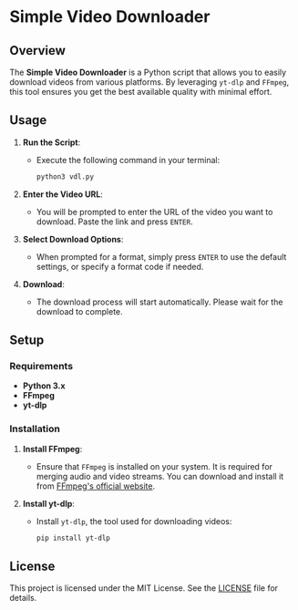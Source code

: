 # Simple Video Downloader

## Overview

The **Simple Video Downloader** is a Python script that allows you to easily download videos from various platforms. By leveraging `yt-dlp` and `FFmpeg`, this tool ensures you get the best available quality with minimal effort.

## Usage

1. **Run the Script**:
   - Execute the following command in your terminal:
     ```bash
     python3 vdl.py
     ```

2. **Enter the Video URL**:
   - You will be prompted to enter the URL of the video you want to download. Paste the link and press `ENTER`.

3. **Select Download Options**:
   - When prompted for a format, simply press `ENTER` to use the default settings, or specify a format code if needed.

4. **Download**:
   - The download process will start automatically. Please wait for the download to complete.

## Setup

### Requirements

- **Python 3.x**
- **FFmpeg**
- **yt-dlp**

### Installation

1. **Install FFmpeg**:
   - Ensure that `FFmpeg` is installed on your system. It is required for merging audio and video streams. You can download and install it from [FFmpeg's official website](https://ffmpeg.org/download.html).

2. **Install yt-dlp**:
   - Install `yt-dlp`, the tool used for downloading videos:
     ```bash
     pip install yt-dlp
     ```

## License

This project is licensed under the MIT License. See the [LICENSE](LICENSE) file for details.